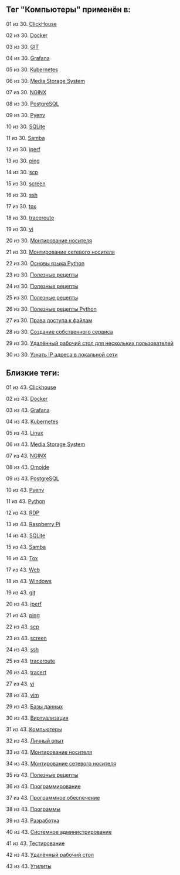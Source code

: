 ## Тег "Компьютеры" применён в:

01 из 30. [ClickHouse](../Компьютеры%20и%20софт/Программы/Clickhouse.md)

02 из 30. [Docker](../Компьютеры%20и%20софт/Программы/Docker.md)

03 из 30. [GIT](../Компьютеры%20и%20софт/Программы/GIT.md)

04 из 30. [Grafana](../Компьютеры%20и%20софт/Программы/Grafana.md)

05 из 30. [Kubernetes](../Компьютеры%20и%20софт/Программы/Kubernetes.md)

06 из 30. [Media Storage System](../Компьютеры%20и%20софт/Личный%20опыт/Omoide/Media%20Storage%20System.md)

07 из 30. [NGINX](../Компьютеры%20и%20софт/Программы/Nginx.md)

08 из 30. [PostgreSQL](../Компьютеры%20и%20софт/Программы/PostgreSQL.md)

09 из 30. [Pyenv](../Компьютеры%20и%20софт/Программные%20компоненты/pyenv.md)

10 из 30. [SQLite](../Компьютеры%20и%20софт/Программы/SQLite.md)

11 из 30. [Samba](../Компьютеры%20и%20софт/Linux/Samba.md)

12 из 30. [iperf](../Компьютеры%20и%20софт/Утилиты/Iperf.md)

13 из 30. [ping](../Компьютеры%20и%20софт/Утилиты/Ping.md)

14 из 30. [scp](../Компьютеры%20и%20софт/Утилиты/SCP.md)

15 из 30. [screen](../Компьютеры%20и%20софт/Утилиты/Screen.md)

16 из 30. [ssh](../Компьютеры%20и%20софт/Утилиты/SSH.md)

17 из 30. [tox](../Компьютеры%20и%20софт/Программные%20компоненты/tox.md)

18 из 30. [traceroute](../Компьютеры%20и%20софт/Утилиты/Traceroute.md)

19 из 30. [vi](../Компьютеры%20и%20софт/Утилиты/Vi.md)

20 из 30. [Монтирование носителя](../Компьютеры%20и%20софт/Linux/Монтирование%20носителя.md)

21 из 30. [Монтирование сетевого носителя](../Компьютеры%20и%20софт/Linux/Монтирование%20сетевого%20носителя.md)

22 из 30. [Основы языка Python](../Компьютеры%20и%20софт/Программирование/Основы%20языка%20Python.md)

23 из 30. [Полезные рецепты](../Компьютеры%20и%20софт/Linux/Полезные%20рецепты%20Linux.md)

24 из 30. [Полезные рецепты](../Компьютеры%20и%20софт/Raspberry%20Pi/Полезные%20рецепты%20Raspberry%20Pi.md)

25 из 30. [Полезные рецепты](../Компьютеры%20и%20софт/Windows/Полезные%20рецепты%20Windows.md)

26 из 30. [Полезные рецепты Python](../Компьютеры%20и%20софт/Программирование/Полезные%20рецепты%20Python.md)

27 из 30. [Права доступа к файлам](../Компьютеры%20и%20софт/Linux/Права%20доступа%20к%20файлам.md)

28 из 30. [Создание собственного сервиса](../Компьютеры%20и%20софт/Linux/Создание%20собственного%20сервиса.md)

29 из 30. [Удалённый рабочий стол для нескольких пользователей](../Компьютеры%20и%20софт/Windows/Удалённый%20рабочий%20стол%20для%20нескольких%20пользователей.md)

30 из 30. [Узнать IP адреса в локальной сети](../Компьютеры%20и%20софт/Linux/Узнать%20IP%20адреса%20в%20локальной%20сети.md)

## Близкие теги:

01 из 43. [Clickhouse](./clickhouse.md)

02 из 43. [Docker](./docker.md)

03 из 43. [Grafana](./grafana.md)

04 из 43. [Kubernetes](./kubernetes.md)

05 из 43. [Linux](./linux.md)

06 из 43. [Media Storage System](./media%20storage%20system.md)

07 из 43. [NGINX](./nginx.md)

08 из 43. [Omoide](./omoide.md)

09 из 43. [PostgreSQL](./postgresql.md)

10 из 43. [Pyenv](./pyenv.md)

11 из 43. [Python](./python.md)

12 из 43. [RDP](./rdp.md)

13 из 43. [Raspberry Pi](./raspberry%20pi.md)

14 из 43. [SQLite](./sqlite.md)

15 из 43. [Samba](./samba.md)

16 из 43. [Tox](./tox.md)

17 из 43. [Web](./web.md)

18 из 43. [Windows](./windows.md)

19 из 43. [git](./git.md)

20 из 43. [iperf](./iperf.md)

21 из 43. [ping](./ping.md)

22 из 43. [scp](./scp.md)

23 из 43. [screen](./screen.md)

24 из 43. [ssh](./ssh.md)

25 из 43. [traceroute](./traceroute.md)

26 из 43. [tracert](./tracert.md)

27 из 43. [vi](./vi.md)

28 из 43. [vim](./vim.md)

29 из 43. [Базы данных](./базы%20данных.md)

30 из 43. [Виртуализация](./виртуализация.md)

31 из 43. [Компьютеры](./компьютеры.md)

32 из 43. [Личный опыт](./личный%20опыт.md)

33 из 43. [Монтирование носителя](./монтирование%20носителя.md)

34 из 43. [Монтирование сетевого носителя](./монтирование%20сетевого%20носителя.md)

35 из 43. [Полезные рецепты](./полезные%20рецепты.md)

36 из 43. [Программирование](./программирование.md)

37 из 43. [Программное обеспечение](./программное%20обеспечение.md)

38 из 43. [Программы](./программы.md)

39 из 43. [Разработка](./разработка.md)

40 из 43. [Системное администрирование](./системное%20администрирование.md)

41 из 43. [Тестирование](./тестирование.md)

42 из 43. [Удалённый рабочий стол](./удалённый%20рабочий%20стол.md)

43 из 43. [Утилиты](./утилиты.md)

